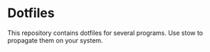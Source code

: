 # Dotfiles
This repository contains dotfiles for several programs. Use stow to propagate them on your system.
